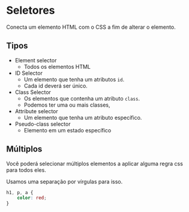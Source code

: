 # Seletores

Conecta um elemento HTML com o CSS a fim de alterar o elemento.

## Tipos

* Element selector
    - Todos os elementos HTML
* ID Selector
    - Um elemento que tenha um atributos `id`.
    - Cada id deverá ser único.
* Class Selector
    - Os elementos que contenha um atributo `class`.
    - Podemos ter uma ou mais classes,
* Attribute selector
    - Um elemento que tenha um atributo específico.
* Pseudo-class selector
    - Elemento em um estado específico

## Múltiplos

Você poderá selecionar múltiplos elementos a aplicar alguma regra css para todos eles.

Usamos uma separação por vírgulas para isso.

```css
h1, p, a {
    color: red;
}
```